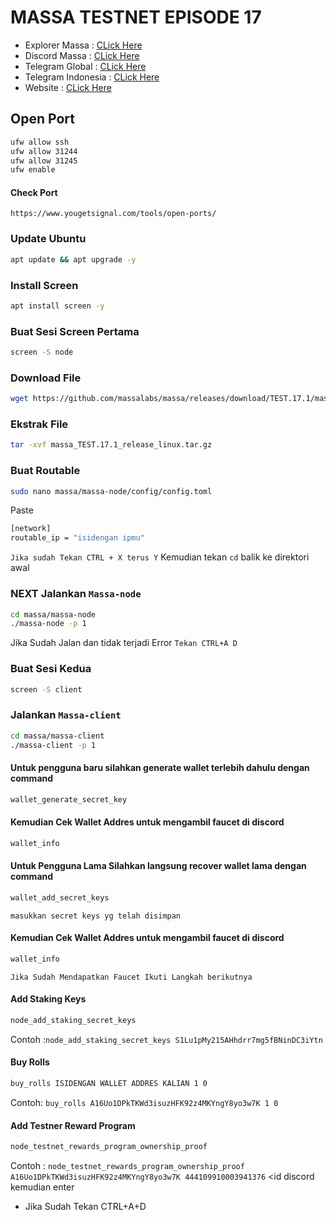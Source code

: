 # MASSA TESTNET EPISODE 17

 * Explorer Massa : [CLick Here](https://test.massa.net/v1/#explorer)
 * Discord Massa : [CLick Here](https://discord.gg/massa)
 * Telegram Global : [CLick Here](https://t.me/massanetwork)
 * Telegram Indonesia : [CLick Here](https://t.me/massa_indonesia)
 * Website : [CLick Here](https://massa.net/)
 
## Open Port
```bash
ufw allow ssh
ufw allow 31244
ufw allow 31245
ufw enable
```
#### Check Port
``https://www.yougetsignal.com/tools/open-ports/``

### Update Ubuntu
```bash
apt update && apt upgrade -y
```
### Install Screen
```bash
apt install screen -y
```
### Buat Sesi Screen Pertama
```bash
screen -S node
```
### Download File
```bash
wget https://github.com/massalabs/massa/releases/download/TEST.17.1/massa_TEST.17.1_release_linux.tar.gz
```
### Ekstrak File
```bash
tar -xvf massa_TEST.17.1_release_linux.tar.gz
```
### Buat Routable
```bash
sudo nano massa/massa-node/config/config.toml
```
Paste
```bash
[network]
routable_ip = "isidengan ipmu"
```
`Jika sudah Tekan CTRL + X terus Y`
Kemudian tekan `cd` balik ke direktori awal

### NEXT Jalankan `Massa-node`
```bash
cd massa/massa-node
./massa-node -p 1
```
Jika Sudah Jalan dan tidak terjadi Error 
`Tekan CTRL+A D`

### Buat Sesi Kedua
```bash
screen -S client
```
### Jalankan `Massa-client`
```bash
cd massa/massa-client
./massa-client -p 1
```

#### Untuk pengguna baru silahkan generate wallet terlebih dahulu dengan command
```bash
wallet_generate_secret_key
```
#### Kemudian Cek Wallet Addres untuk mengambil faucet di discord
```bash
wallet_info
```

#### Untuk Pengguna Lama Silahkan langsung recover wallet lama dengan command
```bash
wallet_add_secret_keys
```
`masukkan secret keys yg telah disimpan`
#### Kemudian Cek Wallet Addres untuk mengambil faucet di discord
```bash
wallet_info
```
`Jika Sudah Mendapatkan Faucet Ikuti Langkah berikutnya`

#### Add Staking Keys
```bash
node_add_staking_secret_keys
```
Contoh :`node_add_staking_secret_keys S1Lu1pMy215AHhdrr7mg5fBNinDC3iYtn`

#### Buy Rolls
```bash
buy_rolls ISIDENGAN WALLET ADDRES KALIAN 1 0
```
Contoh: `buy_rolls A16Uo1DPkTKWd3isuzHFK92z4MKYngY8yo3w7K 1 0`

#### Add Testner Reward Program
```bash
node_testnet_rewards_program_ownership_proof
```
Contoh : `node_testnet_rewards_program_ownership_proof A16Uo1DPkTKWd3isuzHFK92z4MKYngY8yo3w7K 444109910003941376` <id discord kemudian enter
 * Jika Sudah Tekan CTRL+A+D
                                                                                                                      
                                                                                                                      
                                                                                                                      
                                                                                                    

